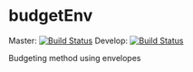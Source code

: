 # budgetEnv
Master:  [![Build Status](https://travis-ci.org/calbis/budgetEnv.svg?branch=master)](https://travis-ci.org/calbis/budgetEnv)
Develop: [![Build Status](https://travis-ci.org/calbis/budgetEnv.svg?branch=develop)](https://travis-ci.org/calbis/budgetEnv)

Budgeting method using envelopes
